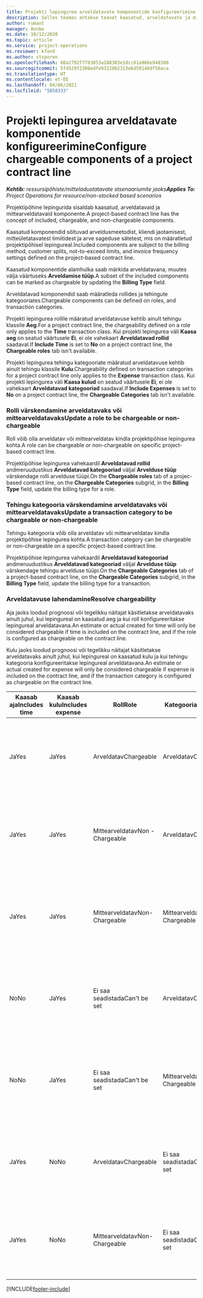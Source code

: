 ```yaml
---
title: Projekti lepingurea arveldatavate komponentide konfigureerimine
description: Selles teemas antakse teavet kaasatud, arveldatavate ja mittearveldatavate komponentide kohta lepinguridadel.
author: rumant
manager: Annbe
ms.date: 10/12/2020
ms.topic: article
ms.service: project-operations
ms.reviewer: kfend
ms.author: stsporen
ms.openlocfilehash: 60a2792f7783053a288303e1dcc01a986e948300
ms.sourcegitcommit: 5fd529f2308edfe9322082313e6d50146df56aca
ms.translationtype: HT
ms.contentlocale: et-EE
ms.lasthandoff: 04/06/2021
ms.locfileid: "5858333"
---
```

# <a name="configure-chargeable-components-of-a-project-contract-line"></a><span data-ttu-id="44c0a-103">Projekti lepingurea arveldatavate komponentide konfigureerimine</span><span class="sxs-lookup"><span data-stu-id="44c0a-103">Configure chargeable components of a project contract line</span></span>

<span data-ttu-id="44c0a-104">_**Kehtib:** ressursipõhiste/mitteladustatavate stsenaariumite jaoks_</span><span class="sxs-lookup"><span data-stu-id="44c0a-104">_**Applies To:** Project Operations for resource/non-stocked based scenarios_</span></span>

<span data-ttu-id="44c0a-105">Projektipõhine lepingurida sisaldab kaasatud, arveldatavaid ja mittearveldatavaid komponente.</span><span class="sxs-lookup"><span data-stu-id="44c0a-105">A project-based contract line has the concept of included, chargeable, and non-chargeable components.</span></span>

<span data-ttu-id="44c0a-106">Kaasatud komponendid sõltuvad arveldusmeetodist, kliendi jaotamisest, mitteületatavatest limiitidest ja arve sageduse sätetest, mis on määratletud projektipõhisel lepingureal.</span><span class="sxs-lookup"><span data-stu-id="44c0a-106">Included components are subject to the billing method, customer splits, not-to-exceed limits, and invoice frequency settings defined on the project-based contract line.</span></span>

<span data-ttu-id="44c0a-107">Kaasatud komponentide alamhulka saab märkida arveldatavana, muutes välja väärtuseks **Arveldamise tüüp**.</span><span class="sxs-lookup"><span data-stu-id="44c0a-107">A subset of the included components can be marked as chargeable by updating the **Billing Type** field.</span></span>

<span data-ttu-id="44c0a-108">Arveldatavad komponendid saab määratleda rollides ja tehingute kategooriates.</span><span class="sxs-lookup"><span data-stu-id="44c0a-108">Chargeable components can be defined on roles, and transaction categories.</span></span>

<span data-ttu-id="44c0a-109">Projekti lepingurea rollile määratud arveldatavuse kehtib ainult tehingu klassile **Aeg**.</span><span class="sxs-lookup"><span data-stu-id="44c0a-109">For a project contract line, the chargeability defined on a role only applies to the **Time** transaction class.</span></span> <span data-ttu-id="44c0a-110">Kui projekti lepingurea väli **Kaasa aeg** on seatud väärtusele **Ei**, ei ole vahekaart **Arveldatavad rollid** saadaval.</span><span class="sxs-lookup"><span data-stu-id="44c0a-110">If **Include Time** is set to **No** on a project contract line, the **Chargeable roles** tab isn't available.</span></span>

<span data-ttu-id="44c0a-111">Projekti lepingurea tehingu kategooriate määratud arveldatavuse kehtib ainult tehingu klassile **Kulu**.</span><span class="sxs-lookup"><span data-stu-id="44c0a-111">Chargeability defined on transaction categories for a project contract line only applies to the **Expense** transaction class.</span></span> <span data-ttu-id="44c0a-112">Kui projekti lepingurea väli **Kaasa kulud** on seatud väärtusele **Ei**, ei ole vahekaart **Arveldatavad kategooriad** saadaval.</span><span class="sxs-lookup"><span data-stu-id="44c0a-112">If **Include Expenses** is set to **No** on a project contract line, the **Chargeable Categories** tab isn't available.</span></span>

### <a name="update-a-role-to-be-chargeable-or-non-chargeable"></a><span data-ttu-id="44c0a-113">Rolli värskendamine arveldatavaks või mittearveldatavaks</span><span class="sxs-lookup"><span data-stu-id="44c0a-113">Update a role to be chargeable or non-chargeable</span></span>

<span data-ttu-id="44c0a-114">Roll võib olla arveldatav või mittearveldatav kindla projektipõhise lepingurea kohta.</span><span class="sxs-lookup"><span data-stu-id="44c0a-114">A role can be chargeable or non-chargeable on specific project-based contract line.</span></span>

<span data-ttu-id="44c0a-115">Projektipõhise lepingurea vahekaardil **Arveldatavad rollid** andmeruudustikus **Arveldatavad kategooriad** väljal **Arvelduse tüüp** värskendage rolli arvelduse tüüpi.</span><span class="sxs-lookup"><span data-stu-id="44c0a-115">On the **Chargeable roles** tab of a projec-based contract line, on the **Chargeable Categories** subgrid, in the **Billing Type** field, update the billing type for a role.</span></span>

### <a name="update-a-transaction-category-to-be-chargeable-or-non-chargeable"></a><span data-ttu-id="44c0a-116">Tehingu kategooria värskendamine arveldatavaks või mittearveldatavaks</span><span class="sxs-lookup"><span data-stu-id="44c0a-116">Update a transaction category to be chargeable or non-chargeable</span></span>

<span data-ttu-id="44c0a-117">Tehingu kategooria võib olla arveldatav või mittearveldatav kindla projektipõhise lepingurea kohta.</span><span class="sxs-lookup"><span data-stu-id="44c0a-117">A transaction category can be chargeable or non-chargeable on a specific project-based contract line.</span></span>

<span data-ttu-id="44c0a-118">Projektipõhise lepingurea vahekaardil **Arveldatavad kategooriad** andmeruudustikus **Arveldatavad kategooriad** väljal **Arvelduse tüüp** värskendage tehingu arvelduse tüüpi.</span><span class="sxs-lookup"><span data-stu-id="44c0a-118">On the **Chargeable Categories** tab of a project-based contract line, on the **Chargeable Categories** subgrid, in the **Billing Type** field, update the billing type for a transaction.</span></span>

### <a name="resolve-chargeability"></a><span data-ttu-id="44c0a-119">Arveldatavuse lahendamine</span><span class="sxs-lookup"><span data-stu-id="44c0a-119">Resolve chargeability</span></span>

<span data-ttu-id="44c0a-120">Aja jaoks loodud prognoosi või tegelikku näitajat käsitletakse arveldatavaks ainult juhul, kui lepingureal on kaasatud aeg ja kui roll konfigureeritakse lepingureal arveldatavana.</span><span class="sxs-lookup"><span data-stu-id="44c0a-120">An estimate or actual created for time will only be considered chargeable if time is included on the contract line, and if the role is configured as chargeable on the contract line.</span></span>

<span data-ttu-id="44c0a-121">Kulu jaoks loodud prognoosi või tegelikku näitajat käsitletakse arveldatavaks ainult juhul, kui lepingureal on kaasatud kulu ja kui tehingu kategooria konfigureeritakse lepingureal arveldatavana.</span><span class="sxs-lookup"><span data-stu-id="44c0a-121">An estimate or actual created for expense will only be considered chargeable if expense is included on the contract line, and if the transaction category is configured as chargeable on the contract line.</span></span>

| <span data-ttu-id="44c0a-122">Kaasab aja</span><span class="sxs-lookup"><span data-stu-id="44c0a-122">Includes time</span></span> | <span data-ttu-id="44c0a-123">Kaasab kulu</span><span class="sxs-lookup"><span data-stu-id="44c0a-123">Includes expense</span></span> | <span data-ttu-id="44c0a-124">Roll</span><span class="sxs-lookup"><span data-stu-id="44c0a-124">Role</span></span> | <span data-ttu-id="44c0a-125">Kategooria</span><span class="sxs-lookup"><span data-stu-id="44c0a-125">Category</span></span> | <span data-ttu-id="44c0a-126">Toiming</span><span class="sxs-lookup"><span data-stu-id="44c0a-126">Task</span></span> |
| --- | --- | --- | --- | --- |
| <span data-ttu-id="44c0a-127">Ja</span><span class="sxs-lookup"><span data-stu-id="44c0a-127">Yes</span></span> | <span data-ttu-id="44c0a-128">Ja</span><span class="sxs-lookup"><span data-stu-id="44c0a-128">Yes</span></span> | <span data-ttu-id="44c0a-129">Arveldatav</span><span class="sxs-lookup"><span data-stu-id="44c0a-129">Chargeable</span></span> | <span data-ttu-id="44c0a-130">Arveldatav</span><span class="sxs-lookup"><span data-stu-id="44c0a-130">Chargeable</span></span> | <span data-ttu-id="44c0a-131">Tegeliku aja arveldamine: Arveldatav</span><span class="sxs-lookup"><span data-stu-id="44c0a-131">Billing on a time actual: Chargeable</span></span> </br><span data-ttu-id="44c0a-132">Tegeliku kulu arveldamise tüüp: Arveldatav</span><span class="sxs-lookup"><span data-stu-id="44c0a-132">Billing type on an expense actual: Chargeable</span></span> |
| <span data-ttu-id="44c0a-133">Ja</span><span class="sxs-lookup"><span data-stu-id="44c0a-133">Yes</span></span> | <span data-ttu-id="44c0a-134">Ja</span><span class="sxs-lookup"><span data-stu-id="44c0a-134">Yes</span></span> | <span data-ttu-id="44c0a-135">Mittearveldatav</span><span class="sxs-lookup"><span data-stu-id="44c0a-135">Non - Chargeable</span></span> | <span data-ttu-id="44c0a-136">Arveldatav</span><span class="sxs-lookup"><span data-stu-id="44c0a-136">Chargeable</span></span> | <span data-ttu-id="44c0a-137">Tegeliku aja arveldamine: Mittearveldatav</span><span class="sxs-lookup"><span data-stu-id="44c0a-137">Billing on a time actual: Non-Chargeable</span></span> </br><span data-ttu-id="44c0a-138">Tegeliku kulu arveldamise tüüp: Arveldatav</span><span class="sxs-lookup"><span data-stu-id="44c0a-138">Billing type on an expense actual: Chargeable</span></span> |
| <span data-ttu-id="44c0a-139">Ja</span><span class="sxs-lookup"><span data-stu-id="44c0a-139">Yes</span></span> | <span data-ttu-id="44c0a-140">Ja</span><span class="sxs-lookup"><span data-stu-id="44c0a-140">Yes</span></span> | <span data-ttu-id="44c0a-141">Mittearveldatav</span><span class="sxs-lookup"><span data-stu-id="44c0a-141">Non-Chargeable</span></span> | <span data-ttu-id="44c0a-142">Mittearveldatav</span><span class="sxs-lookup"><span data-stu-id="44c0a-142">Non-Chargeable</span></span> | <span data-ttu-id="44c0a-143">Tegeliku aja arveldamine: Mittearveldatav</span><span class="sxs-lookup"><span data-stu-id="44c0a-143">Billing on a time actual: Non-Chargeable</span></span> </br><span data-ttu-id="44c0a-144">Tegeliku kulu arveldamise tüüp: Mittearveldatav</span><span class="sxs-lookup"><span data-stu-id="44c0a-144">Billing type on an expense actual: Non-Chargeable</span></span> |
| <span data-ttu-id="44c0a-145">No</span><span class="sxs-lookup"><span data-stu-id="44c0a-145">No</span></span> | <span data-ttu-id="44c0a-146">Ja</span><span class="sxs-lookup"><span data-stu-id="44c0a-146">Yes</span></span> | <span data-ttu-id="44c0a-147">Ei saa seadistada</span><span class="sxs-lookup"><span data-stu-id="44c0a-147">Can't be set</span></span> | <span data-ttu-id="44c0a-148">Arveldatav</span><span class="sxs-lookup"><span data-stu-id="44c0a-148">Chargeable</span></span> | <span data-ttu-id="44c0a-149">Tegeliku aja arveldamine: Pole saadaval</span><span class="sxs-lookup"><span data-stu-id="44c0a-149">Billing on a time actual: Not available</span></span> </br><span data-ttu-id="44c0a-150">Tegeliku kulu arveldamise tüüp: Arveldatav</span><span class="sxs-lookup"><span data-stu-id="44c0a-150">Billing type on an expense actual:Chargeable</span></span> |
| <span data-ttu-id="44c0a-151">No</span><span class="sxs-lookup"><span data-stu-id="44c0a-151">No</span></span> | <span data-ttu-id="44c0a-152">Ja</span><span class="sxs-lookup"><span data-stu-id="44c0a-152">Yes</span></span> | <span data-ttu-id="44c0a-153">Ei saa seadistada</span><span class="sxs-lookup"><span data-stu-id="44c0a-153">Can't be set</span></span> | <span data-ttu-id="44c0a-154">Mittearveldatav</span><span class="sxs-lookup"><span data-stu-id="44c0a-154">Non-Chargeable</span></span> | <span data-ttu-id="44c0a-155">Tegeliku aja arveldamine: Pole saadaval</span><span class="sxs-lookup"><span data-stu-id="44c0a-155">Billing on a time actual: Not available</span></span> </br><span data-ttu-id="44c0a-156">Tegeliku kulu arveldamise tüüp: Mittearveldatav</span><span class="sxs-lookup"><span data-stu-id="44c0a-156">Billing type on an expense actual: Non-chargeable</span></span> |
| <span data-ttu-id="44c0a-157">Ja</span><span class="sxs-lookup"><span data-stu-id="44c0a-157">Yes</span></span> | <span data-ttu-id="44c0a-158">No</span><span class="sxs-lookup"><span data-stu-id="44c0a-158">No</span></span> | <span data-ttu-id="44c0a-159">Arveldatav</span><span class="sxs-lookup"><span data-stu-id="44c0a-159">Chargeable</span></span> | <span data-ttu-id="44c0a-160">Ei saa seadistada</span><span class="sxs-lookup"><span data-stu-id="44c0a-160">Can't be set</span></span> | <span data-ttu-id="44c0a-161">Tegeliku aja arveldamine: Arveldatav</span><span class="sxs-lookup"><span data-stu-id="44c0a-161">Billing on a time actual: Chargeable</span></span> </br><span data-ttu-id="44c0a-162">Tegeliku kulu arveldamise tüüp: Pole saadaval</span><span class="sxs-lookup"><span data-stu-id="44c0a-162">Billing type on an expense actual: Not available</span></span> |
| <span data-ttu-id="44c0a-163">Ja</span><span class="sxs-lookup"><span data-stu-id="44c0a-163">Yes</span></span> | <span data-ttu-id="44c0a-164">No</span><span class="sxs-lookup"><span data-stu-id="44c0a-164">No</span></span> | <span data-ttu-id="44c0a-165">Mittearveldatav</span><span class="sxs-lookup"><span data-stu-id="44c0a-165">Non-Chargeable</span></span> | <span data-ttu-id="44c0a-166">Ei saa seadistada</span><span class="sxs-lookup"><span data-stu-id="44c0a-166">Can't be set</span></span> | <span data-ttu-id="44c0a-167">Tegeliku aja arveldamine: Mittearveldatav</span><span class="sxs-lookup"><span data-stu-id="44c0a-167">Billing on a time actual: Non-chargeable</span></span> </br> <span data-ttu-id="44c0a-168">Tegeliku kulu arveldamise tüüp: Pole saadaval</span><span class="sxs-lookup"><span data-stu-id="44c0a-168">Billing type on an expense actual: Not available</span></span> |


[!INCLUDE[footer-include](../includes/footer-banner.md)]
